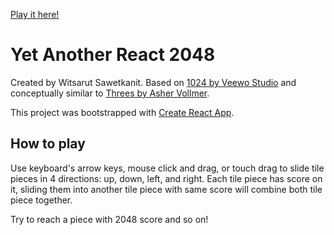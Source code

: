 [Play it here!](http://illuminist.github.io/yar2048)

# Yet Another React 2048

Created by Witsarut Sawetkanit. Based on [1024 by Veewo Studio](https://itunes.apple.com/us/app/1024!/id823499224) and conceptually similar to [Threes by Asher Vollmer](http://asherv.com/threes/).

This project was bootstrapped with [Create React App](https://github.com/facebook/create-react-app).

## How to play

Use keyboard's arrow keys, mouse click and drag, or touch drag to
slide tile pieces in 4 directions: up, down, left, and right. Each
tile piece has score on it, sliding them into another tile piece
with same score will combine both tile piece together.

Try to reach a piece with 2048 score and so on!
